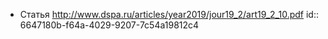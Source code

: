 - Статья http://www.dspa.ru/articles/year2019/jour19_2/art19_2_10.pdf
  id:: 6647180b-f64a-4029-9207-7c54a19812c4